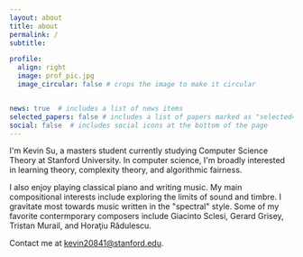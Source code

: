 ```yaml
---
layout: about
title: about
permalink: /
subtitle: 

profile:
  align: right
  image: prof_pic.jpg
  image_circular: false # crops the image to make it circular


news: true  # includes a list of news items
selected_papers: false # includes a list of papers marked as "selected={true}"
social: false  # includes social icons at the bottom of the page
---
```



I'm Kevin Su, a masters student currently studying Computer Science Theory at Stanford University. In computer science, I'm broadly interested in learning theory, complexity theory, and algorithmic fairness. 

I also enjoy playing classical piano and writing music. My main compositional interests include exploring the limits of sound and timbre. I gravitate most towards music written in the "spectral" style. Some of my favorite contermporary composers include Giacinto Sclesi, Gerard Grisey, Tristan Murail, and Horaţiu Rădulescu.

Contact me at kevin20841@stanford.edu.
